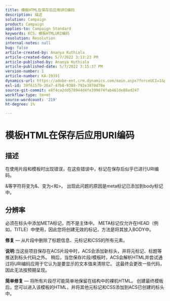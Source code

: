 ```yaml
---
title: 模板HTML在保存后应用URI编码
description: 描述
solution: Campaign
product: Campaign
applies-to: Campaign Standard
keywords: KCS，模板HTMLURI编码
resolution: Resolution
internal-notes: null
bug: false
article-created-by: Ananya Kuthiala
article-created-date: 5/7/2022 3:13:23 PM
article-published-by: Ananya Kuthiala
article-published-date: 5/7/2022 3:15:37 PM
version-number: 1
article-number: KA-19391
dynamics-url: https://adobe-ent.crm.dynamics.com/main.aspx?forceUCI=1&pagetype=entityrecord&etn=knowledgearticle&id=1e20da38-18ce-ec11-a7b5-0022480a8e40
exl-id: 39f6157b-26a7-47b8-9388-792e3870d78e
source-git-commit: e8f4ca2dd578944d4fe399074fab461de88ad247
workflow-type: tm+mt
source-wordcount: '219'
ht-degree: 1%

---
```


# 模板HTML在保存后应用URI编码

## 描述


在使用片段和模板时出现错误，在这些错误中，标记在保存后似乎已进行URI编码。

&amp;等字符将变为&amp;、变为&lt;和>。 出现此问题的原因是meta标记已添加到body标记中。


## 分辨率


必须在标头中添加META标记，而不是主体中。 META标记仅允许在HEAD（例如，TITLE）中使用，因此您将创建无效的标记，方法是将其放入BODY中。



<b>修复</b>  — 从片段中删除了标题信息、元标记和CSS的所有元素。

<b>说明</b>:当这些项目保存在ACS片段中时，ACS会添加新标头，并将元标记、标题等推送到标头代码之外。 稍后，当您保存片段/模板时，ACS会解析HTML并尝试通过将URI编码应用于它认为是要显示的文本值来清除它。 这最终会更改一些代码，因此无法按预期呈现。

<b>简单修复</b>  — 将所有片段尽可能简单地保留在结构中的裸机HTML。 创建最终模板后，您可以进入该模板的HTML，并将其他元标记和CSS添加到ACS已创建的标头中。
